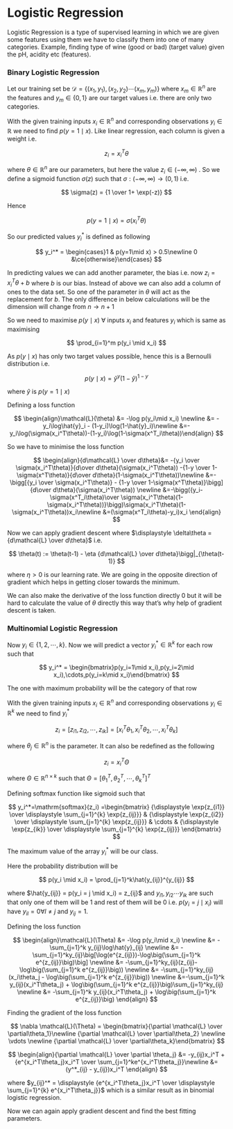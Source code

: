 # Logistic Regression

Logistic Regression is a type of supervised learning in which we are given some features using them we have to classify them into one of many categories. Example, finding type of wine (good or bad) (target value) given the pH, acidity etc (features).

### Binary Logistic Regression

Let our training set be $\mathcal{D} = \{(x_1,y_1),(x_2,y_2) \cdots (x_m,y_m)\}$ where $x_m \in \mathbb{R}^n$ are the features and $y_m \in \{0,1\}$ are our target values i.e. there are only two categories.

With the given training inputs $x_i \in \mathbb{R}^n$ and corresponding observations $y_i \in \mathbb{R}$ we need to find $p(y =1 \mid x)$. Like linear regression, each column is given a weight i.e. 

$$
z_i = x_i^T\theta
$$

where $\theta\in \mathbb{R}^{n}$ are our parameters, but here the value $z_i \in(-\infty, \infty)$ . So we define a sigmoid function $\sigma(z)$ such that $\sigma : (-\infty,\infty) \to (0,1)$ i.e. 

$$
\sigma(z) = {1 \over 1+ \exp(-z)}
$$

Hence  

$$
p(y=1\mid x) =\sigma(x_i^T\theta)
$$

So our predicted values $y_i^*$ is defined as following 

$$
y_i^* = \begin{cases}1 & p(y=1\mid x) > 0.5\newline 0 &\ce{otherwise}\end{cases}
$$

In predicting values we can add another parameter, the bias i.e. now $z_i=x_i^T\theta + b$ where $b$ is our bias. 
Instead of above we can also add a column of ones to the data set. So one of the parameter in $\theta$ will act as the replacement for $b$. The only difference in below calculations will be the dimension will change from $n \to n+1$

So we need to maximise $p(y\mid x)$ $\forall$ inputs $x_i$ and features $y_i$ which is same as maximising 

$$
\prod_{i=1}^m p(y_i \mid x_i)
$$

As $p(y\mid x)$ has only two target values possible, hence this is a Bernoulli distribution i.e.  

$$
p(y\mid x) = \hat{y}^y(1-\hat{y})^{1-y}
$$

where $\hat{y}$ is $p(y=1 \mid x)$

Defining a loss function 

$$
\begin{align}\mathcal{L}(\theta) &= -\log p(y_i\mid x_i) \newline &= -y_i\log\hat{y}_i - (1-y_i)\log(1-\hat{y}_i)\newline &=-y_i\log(\sigma(x_i^T\theta))-(1-y_i)\log(1-\sigma(x^T_i\theta))\end{align}
$$

So we have to minimise the loss function

$$
\begin{align}{d\mathcal{L} \over d\theta}&= -{y_i \over \sigma(x_i^T\theta)}{d\over d\theta}(\sigma(x_i^T\theta)) -{1-y \over 1-\sigma(x^T\theta)}{d\over d\theta}(1-\sigma(x_i^T\theta))\newline &=- \bigg[{y_i \over \sigma(x_i^T\theta)}  - {1-y \over 1-\sigma(x^T\theta)}\bigg]{d\over d\theta}(\sigma(x_i^T\theta)) \newline &=-\bigg({y_i-\sigma(x^T_i\theta)\over \sigma(x_i^T\theta)(1-\sigma(x_i^T\theta))}\bigg)\sigma(x_i^T\theta)(1-\sigma(x_i^T\theta))x_i\newline &=(\sigma(x^T_i\theta)-y_i)x_i \end{align}
$$

Now we can apply gradient descent where $\displaystyle \delta\theta = {d\mathcal{L} \over d\theta}$ i.e. 

$$
\theta(t) := \theta(t-1) - \eta {d\mathcal{L} \over d\theta}\bigg|_{\theta(t-1)}
$$

where $\eta >0$ is our learning rate. We are going in the opposite direction of gradient which helps in getting closer towards the minimum. 

We can also make the derivative of the loss function directly $0$ but it will be hard to calculate the value of $\theta$ directly this way that’s why help of gradient descent is taken.

### Multinomial Logistic Regression

Now $y_i \in \{1,2,\cdots,k\}$. Now we will predict a vector $y_i^* \in \mathbb{R}^k$ for each row such that  

$$
y_i^* = \begin{bmatrix}p(y_i=1\mid x_i),p(y_i=2\mid x_i),\cdots,p(y_i=k\mid x_i)\end{bmatrix}
$$

The one with maximum probability will be the category of that row

With the given training inputs $x_i \in \mathbb{R}^n$ and corresponding observations $y_i \in \mathbb{R}^k$ we need to find $y_i^*$ 

$$
z_i = [z_{i1},z_{i2},\cdots,z_{ik}] = [x_i^T\theta_1,x_i^T\theta_2,\cdots ,x_i^T\theta_k]
$$

where $\theta_j\in \mathbb{R}^{n}$ is the parameter. It can also be redefined as the following 

$$
z_i = x_i^T\Theta
$$

where $\Theta \in \mathbb{R}^{n \times k}$ such that $\Theta = [\theta_1^T,\theta_2^T,\cdots,\theta_k^T]^T$ 

Defining softmax function like sigmoid such that 

$$
y_i^*=\mathrm{softmax}(z_i) =\begin{bmatrix} {\displaystyle \exp{z_{i1}} \over \displaystyle \sum_{j=1}^{k} \exp{z_{ij}}} & {\displaystyle \exp{z_{i2}} \over \displaystyle \sum_{j=1}^{k} \exp{z_{ij}}} & \cdots & {\displaystyle \exp{z_{ik}} \over \displaystyle \sum_{j=1}^{k} \exp{z_{ij}}} \end{bmatrix}
$$

The maximum value of the array $y_i^*$ will be our class.

Here the probability distribution will be 

$$
p(y_i \mid x_i) = \prod_{j=1}^k\hat{y_{ij}}^{y_{ij}}
$$

where $\hat{y_{ij}} = p(y_i = j \mid x_i) = z_{ij}$ and $y_{i1},y_{i2}\cdots y_{ik}$ are such that only one of them will be $1$ and rest of them will be $0$ i.e. $p(y_i=j \mid x_i)$ will have $y_{il} = 0 \forall l\ne j$ and $y_{ij} = 1$.

Defining the loss function 

$$
\begin{align}\mathcal{L}(\Theta) &= -\log p(y_i\mid x_i) \newline &= -\sum_{j=1}^k y_{ij}\log\hat{y}_{ij} \newline &= -\sum_{j=1}^ky_{ij}\big[\log(e^{z_{ij}})-\log\big(\sum_{j=1}^k e^{z_{ij}}\big)\big] \newline &= -\sum_{j=1}^ky_{ij}(z_{ij}-\log\big(\sum_{j=1}^k e^{z_{ij}}\big)) \newline &= -\sum_{j=1}^ky_{ij}(x_i\theta_j - \log\big(\sum_{j=1}^k e^{z_{ij}}\big)) \newline &=-\sum_{j=1}^k y_{ij}(x_i^T\theta_j) + \log\big(\sum_{j=1}^k e^{z_{ij}}\big)\sum_{j=1}^ky_{ij} \newline &= -\sum_{j=1}^k y_{ij}(x_i^T\theta_j) + \log\big(\sum_{j=1}^k e^{z_{ij}}\big) \end{align}
$$

 Finding the gradient of the loss function 

$$
\nabla \mathcal{L}(\Theta) = \begin{bmatrix}{\partial \mathcal{L} \over \partial\theta_1}\newline {\partial \mathcal{L} \over \partial\theta_2} \newline \vdots \newline {\partial \mathcal{L} \over \partial\theta_k}\end{bmatrix}
$$

$$
\begin{align}{\partial \mathcal{L} \over \partial \theta_j} &= -y_{ij}x_i^T + {e^{x_i^T\theta_j}x_i^T \over \sum_{j=1}^ke^{x_i^T\theta_j}}\newline &= (y^*_{ij} - y_{ij})x_i^T \end{align}
$$

where $y_{ij}^* = \displaystyle {e^{x_i^T\theta_j}x_i^T \over \displaystyle \sum_{j=1}^{k} e^{x_i^T\theta_j}}$ which is a similar result as in binomial logistic regression.

Now we can again apply gradient descent and find the best fitting parameters.
